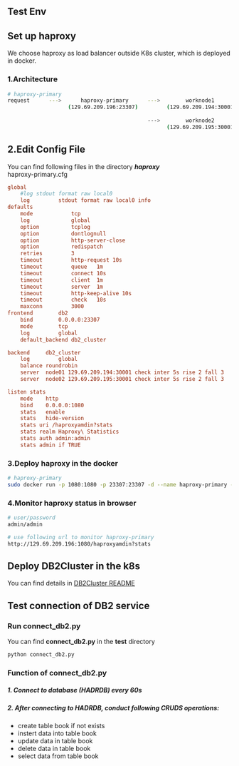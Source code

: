 ## Test Env


## Set up haproxy
We choose haproxy as load balancer outside K8s cluster, which is deployed in docker.  

### 1.Architecture
```sh
# haproxy-primary
request      --->      haproxy-primary      --->        worknode1
                   (129.69.209.196:23307)         (129.69.209.194:30001)
				   
                                            --->        worknode2
                                                  (129.69.209.195:30001)

```

## 2.Edit Config File
You can find following files in the directory **_haproxy_**  
haproxy-primary.cfg    
```cfg
global
    #log stdout format raw local0
    log         stdout format raw local0 info
defaults
    mode            tcp
    log             global
    option          tcplog
    option          dontlognull
    option          http-server-close
    option          redispatch
    retries         3
    timeout         http-request 10s
    timeout         queue   1m
    timeout         connect 10s
    timeout         client  1m
    timeout         server  1m
    timeout         http-keep-alive 10s
    timeout         check   10s
    maxconn         3000
frontend        db2
    bind        0.0.0.0:23307
    mode        tcp
    log         global
    default_backend db2_cluster

backend     db2_cluster
    log         global
    balance roundrobin
    server  node01 129.69.209.194:30001 check inter 5s rise 2 fall 3
    server  node02 129.69.209.195:30001 check inter 5s rise 2 fall 3

listen stats
    mode    http
    bind    0.0.0.0:1080
    stats   enable
    stats   hide-version
    stats uri /haproxyamdin?stats
	stats realm Haproxy\ Statistics
    stats auth admin:admin
    stats admin if TRUE

```

### 3.Deploy haproxy in the docker

```sh
# haproxy-primary
sudo docker run -p 1080:1080 -p 23307:23307 -d --name haproxy-primary -v /home/xiaomin/postgres/gitlab/stateful-db-k8s-services/DB2/test/haproxy/haproxy-primary.cfg:/usr/local/etc/haproxy/haproxy.cfg --privileged=true haproxy
```

### 4.Monitor haproxy status in browser
```sh
# user/password
admin/admin

# use following url to monitor haproxy-primary
http://129.69.209.196:1080/haproxyamdin?stats

```

## Deploy DB2Cluster in the k8s
You can find details in <a href="../db2-operator/README.md">DB2Cluster README</a>

## Test connection of DB2 service
### Run connect_db2.py
You can find **__connect_db2.py__** in the **__test__** directory
```sh
python connect_db2.py
```
### Function of connect_db2.py
##### 1. Connect to database (HADRDB) every 60s
##### 2. After connecting to HADRDB, conduct following CRUDS operations:  
* create table book if not exists  
* instert data into table book
* update data in table book  
* delete data in table book
* select data from table book


